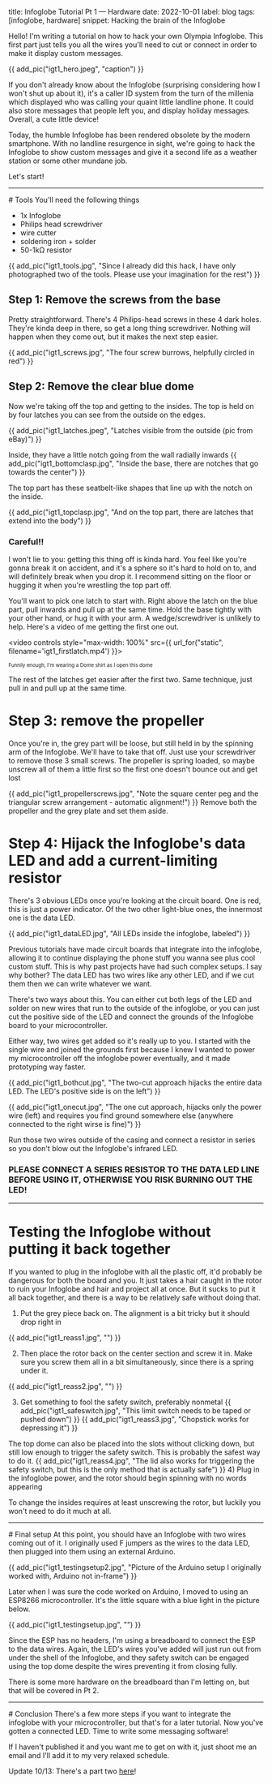 title: Infoglobe Tutorial Pt 1 — Hardware
date: 2022-10-01
label: blog
tags: [infoglobe, hardware]
snippet: Hacking the brain of the Infoglobe

<style>
    image{
        max-width: 100%;
    }
</style>

Hello! I'm writing a tutorial on how to hack your own Olympia Infoglobe. This first part just tells you all the wires you'll need to cut or connect in order to make it display custom messages. 

{{ add_pic("igt1_hero.jpeg", "caption") }}


If you don't already know about the Infoglobe (surprising considering how I won't shut up about it), it's a caller ID system from the turn of the millenia which displayed who was calling your quaint little landline phone. It could also store messages that people left you, and display holiday messages. Overall, a cute little device!

Today, the humble Infoglobe has been rendered obsolete by the modern smartphone. With no landline resurgence in sight, we're going to hack the Infoglobe to show custom messages and give it a second life as a weather station or some other mundane job.

Let's start!

<hr>
# Tools
You'll need the following things


 - 1x Infoglobe
 - Philips head screwdriver
 - wire cutter
 - soldering iron + solder
 - 50-1kΩ resistor


{{ add_pic("igt1_tools.jpg", "Since I already did this hack, I have only photographed two of the tools. Please use your imagination for the rest") }}

## Step 1: Remove the screws from the base
Pretty straightforward. There's 4 Philips-head screws in these 4 dark holes. They're kinda deep in there, so get a long thing screwdriver. Nothing will happen when they come out, but it makes the next step easier. 

{{ add_pic("igt1_screws.jpg", "The four screw burrows, helpfully circled in red") }}



## Step 2: Remove the clear blue dome
Now we're taking off the top and getting to the insides. The top is held on by four latches you can see from the outside on the edges.

{{ add_pic("igt1_latches.jpeg", "Latches visible from the outside (pic from eBay)") }}


Inside, they have a little notch going from the wall radially inwards
{{ add_pic("igt1_bottomclasp.jpg", "Inside the base, there are notches that go towards the center") }}

The top part has these seatbelt-like shapes that line up with the notch on the inside. 

{{ add_pic("igt1_topclasp.jpg", "And on the top part, there are latches that extend into the body") }}

### Careful!!

I won't lie to you: getting this thing off is kinda hard. You feel like you're gonna break it on accident, and it's a sphere so it's hard to hold on to, and will definitely break when you drop it. I recommend sitting on the floor or hugging it when you're wrestling the top part off. 

You'll want to pick one latch to start with. Right above the latch on the blue part, pull inwards and pull up at the same time. Hold the base tightly with your other hand, or hug it with your arm. A wedge/screwdriver is unlikely to help. Here's a video of me getting the first one out.


<video controls style="max-width: 100%" src={{ url_for("static", filename='igt1_firstlatch.mp4') }}></video>
<p style="font-size:.7em;">Funnily enough, I'm wearing a Dome shirt as I open this dome</p>

The rest of the latches get easier after the first two. Same technique, just pull in and pull up at the same time. 

# Step 3: remove the propeller
Once you're in, the grey part will be loose, but still held in by the spinning arm of the Infoglobe. We'll have to take that off. Just use your screwdriver to remove those 3 small screws. The propeller is spring loaded, so maybe unscrew all of them a little first so the first one doesn't bounce out and get lost

{{ add_pic("igt1_propellerscrews.jpg", "Note the square center peg and the triangular screw arrangement - automatic alignment!") }}
Remove both the propeller and the grey plate and set them aside. 

# Step 4: Hijack the Infoglobe's data LED and add a current-limiting resistor
There's 3 obvious LEDs once you're looking at the circuit board. One is red, this is just a power indicator. Of the two other light-blue ones, the innermost one is the data LED. 

{{ add_pic("igt1_dataLED.jpg", "All LEDs inside the infoglobe, labeled") }}


Previous tutorials have made circuit boards that integrate into the infoglobe, allowing it to continue displaying the phone stuff you wanna see plus cool custom stuff. This is why past projects have had such complex setups. I say why bother? The data LED has two wires like any other LED, and if we cut them then we can write whatever we want. 

There's two ways about this. You can either cut both legs of the LED and solder on new wires that run to the outside of the infoglobe, or you can just cut the positive side of the LED and connect the grounds of the Infoglobe board to your microcontroller. 

Either way, two wires get added so it's really up to you. I started with the single wire and joined the grounds first because I knew I wanted to power my microcontroller off the infoglobe power eventually, and it made prototyping way faster. 

{{ add_pic("igt1_bothcut.jpg", "The two-cut approach hijacks the entire data LED. The LED's positive side is on the left") }}

{{ add_pic("igt1_onecut.jpg", "The one cut approach, hijacks only the power wire (left) and requires you find ground somewhere else (anywhere connected to the right wirse is fine)") }}

Run those two wires outside of the casing and connect a resistor in series so you don't blow out the Infoglobe's infrared LED. 

### PLEASE CONNECT A SERIES RESISTOR TO THE DATA LED LINE BEFORE USING IT, OTHERWISE YOU RISK BURNING OUT THE LED!

<hr>

# Testing the Infoglobe without putting it back together
If you wanted to plug in the infoglobe with all the plastic off, it'd probably be dangerous for both the board and you. It just takes a hair caught in the rotor to ruin your Infoglobe and hair and project all at once. But it sucks to put it all back together, and there is a way to be relatively safe without doing that. 

1) Put the grey piece back on. The alignment is a bit tricky but it should drop right in

{{ add_pic("igt1_reass1.jpg", "") }}

2) Then place the rotor back on the center section and screw it in. Make sure you screw them all in a bit simultaneously, since there is a spring under it. 

{{ add_pic("igt1_reass2.jpg", "") }}

3) Get something to fool the safety switch, preferably nonmetal
{{ add_pic("igt1_safeswitch.jpg", "This limit switch needs to be taped or pushed down") }}
{{ add_pic("igt1_reass3.jpg", "Chopstick works for depressing it") }}

The top dome can also be placed into the slots without clicking down, but still low enough to trigger the safety switch. This is probably the safest way to do it.
{{ add_pic("igt1_reass4.jpg", "The lid also works for triggering the safety switch, but this is the only method that is actually safe") }}
4) Plug in the infoglobe power, and the rotor should begin spinning with no words appearing

To change the insides requires at least unscrewing the rotor, but luckily you won't need to do it much at all. 

<hr>
# Final setup
At this point, you should have an Infoglobe with two wires coming out of it. I originally used F jumpers as the wires to the data LED, then plugged into them using an external Arduino. 

{{ add_pic("igt1_testingsetup2.jpg", "Picture of the Arduino setup I originally worked with, Arduino not in-frame") }}

Later when I was sure the code worked on Arduino, I moved to using an ESP8266 microcontroller. It's the little square with a blue light in the picture below. 


{{ add_pic("igt1_testingsetup.jpg", "") }}

Since the ESP has no headers, I'm using a breadboard to connect the ESP to the data wires. Again, the LED's wires you've added will just run out from under the shell of the Infoglobe, and they safety switch can be engaged using the top dome despite the wires preventing it from closing fully. 

There is some more hardware on the breadboard than I'm letting on, but that will be covered in Pt 2.


<hr>
# Conclusion
There's a few more steps if you want to integrate the infoglobe with your microcontroller, but that's for a later tutorial. Now you've gotten a connected LED. Time to write some messaging software!


If I haven't published it and you want me to get on with it, just shoot me an email and I'll add it to my very relaxed schedule. 


Update 10/13: There's a part two [here](../infoglobetutorial2)!
